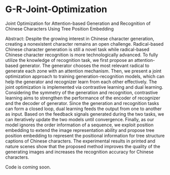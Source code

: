 # G-R-Joint-Optimization
Joint Optimization for Attention-based Generation and Recognition of Chinese Characters Using Tree Position Embedding

Abstract: Despite the growing interest in Chinese character generation, creating a nonexistent character remains an open challenge. Radical-based Chinese character generation is still a novel task while radical-based Chinese character recognition is more technologically advanced. To fully utilize the knowledge of recognition task, we first propose an attention-based generator. The generator chooses the most relevant radical to generate each zone with an attention mechanism. Then, we present a joint optimization approach to training generation-recognition models, which can help the generator and recognizer learn from each other effectively. The joint optimization is implemented via contrastive learning and dual learning. Considering the symmetry of the generation and recognition, contrastive learning aims to strengthen the performance of the encoder of recognizer and the decoder of generator. Since the generation and recognition tasks can form a closed loop, dual learning feeds the output from one to another as input. Based on the feedback signals generated during the two tasks, we can iteratively update the two models until convergence. Finally, as our model ignores the order information of a sequence, we exploit position embedding to extend the image representation ability and propose tree position embedding to represent the positional information for tree structure captions of Chinese characters. The experimental results in printed and nature scenes show that the proposed method improves the quality of the generating images and increases the recognition accuracy for Chinese characters.

Code is coming soon.
